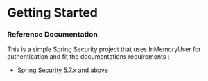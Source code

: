 # Getting Started

### Reference Documentation

This is a simple Spring Security project that uses InMemoryUser for authentication and fit the documentations
requirements :

* [Spring Security 5.7.x and above](https://docs.spring.io/spring-security/reference/6.0/index.html)